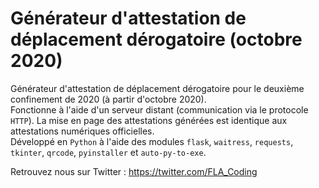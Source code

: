 # Générateur d'attestation de déplacement dérogatoire (octobre 2020)

Générateur d'attestation de déplacement dérogatoire pour le deuxième confinement de 2020 (à partir d'octobre 2020).  
Fonctionne à l'aide d'un serveur distant (communication via le protocole `HTTP`). La mise en page des attestations générées est identique aux attestations numériques officielles.  
Développé en `Python` à l'aide des modules `flask`, `waitress`, `requests`, `tkinter`, `qrcode`, `pyinstaller` et `auto-py-to-exe`.
  
Retrouvez nous sur Twitter : https://twitter.com/FLA_Coding
